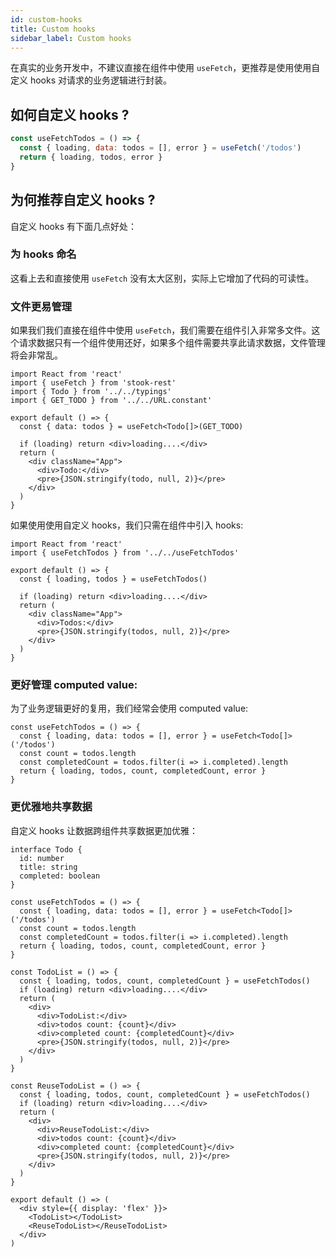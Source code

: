 ```yaml
---
id: custom-hooks
title: Custom hooks
sidebar_label: Custom hooks
---
```


在真实的业务开发中，不建议直接在组件中使用 `useFetch`，更推荐是使用使用自定义 hooks 对请求的业务逻辑进行封装。

## 如何自定义 hooks ?

```jsx
const useFetchTodos = () => {
  const { loading, data: todos = [], error } = useFetch('/todos')
  return { loading, todos, error }
}
```

## 为何推荐自定义 hooks ?

自定义 hooks 有下面几点好处：

### 为 hooks 命名

这看上去和直接使用 `useFetch` 没有太大区别，实际上它增加了代码的可读性。

### 文件更易管理

如果我们我们直接在组件中使用 `useFetch`，我们需要在组件引入非常多文件。这个请求数据只有一个组件使用还好，如果多个组件需要共享此请求数据，文件管理将会非常乱。

```tsx
import React from 'react'
import { useFetch } from 'stook-rest'
import { Todo } from '../../typings'
import { GET_TODO } from '../../URL.constant'

export default () => {
  const { data: todos } = useFetch<Todo[]>(GET_TODO)

  if (loading) return <div>loading....</div>
  return (
    <div className="App">
      <div>Todo:</div>
      <pre>{JSON.stringify(todo, null, 2)}</pre>
    </div>
  )
}
```

如果使用使用自定义 hooks，我们只需在组件中引入 hooks:

```tsx
import React from 'react'
import { useFetchTodos } from '../../useFetchTodos'

export default () => {
  const { loading, todos } = useFetchTodos()

  if (loading) return <div>loading....</div>
  return (
    <div className="App">
      <div>Todos:</div>
      <pre>{JSON.stringify(todos, null, 2)}</pre>
    </div>
  )
}
```

### 更好管理 computed value:

为了业务逻辑更好的复用，我们经常会使用 computed value:

```tsx
const useFetchTodos = () => {
  const { loading, data: todos = [], error } = useFetch<Todo[]>('/todos')
  const count = todos.length
  const completedCount = todos.filter(i => i.completed).length
  return { loading, todos, count, completedCount, error }
}
```

### 更优雅地共享数据

自定义 hooks 让数据跨组件共享数据更加优雅：

```tsx
interface Todo {
  id: number
  title: string
  completed: boolean
}

const useFetchTodos = () => {
  const { loading, data: todos = [], error } = useFetch<Todo[]>('/todos')
  const count = todos.length
  const completedCount = todos.filter(i => i.completed).length
  return { loading, todos, count, completedCount, error }
}

const TodoList = () => {
  const { loading, todos, count, completedCount } = useFetchTodos()
  if (loading) return <div>loading....</div>
  return (
    <div>
      <div>TodoList:</div>
      <div>todos count: {count}</div>
      <div>completed count: {completedCount}</div>
      <pre>{JSON.stringify(todos, null, 2)}</pre>
    </div>
  )
}

const ReuseTodoList = () => {
  const { loading, todos, count, completedCount } = useFetchTodos()
  if (loading) return <div>loading....</div>
  return (
    <div>
      <div>ReuseTodoList:</div>
      <div>todos count: {count}</div>
      <div>completed count: {completedCount}</div>
      <pre>{JSON.stringify(todos, null, 2)}</pre>
    </div>
  )
}

export default () => (
  <div style={{ display: 'flex' }}>
    <TodoList></TodoList>
    <ReuseTodoList></ReuseTodoList>
  </div>
)
```
